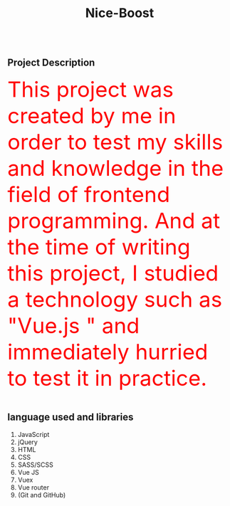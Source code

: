 <h1 align="center">Nice-Boost</h1>
<br><br>
<h2>Project Description</h2>
<font size="20px" color="red">This project was created by me in order to test my skills and knowledge in the field of frontend programming. And at the time of writing this project, I studied a technology such as "Vue.js " and immediately hurried to test it in practice. </font>
<br><br>
<h2>language used and libraries</h2>
<ol>
  <li> JavaScript </li>
  <li> jQuery</li>
  <li> HTML</li>
  <li> CSS</li>
  <li> SASS/SCSS</li>
  <li> Vue JS</li>
  <li> Vuex</li>
  <li> Vue router</li>
  <li> (Git and GitHub)</li>
</ol>
